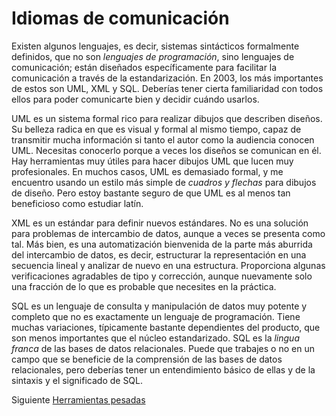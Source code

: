 # Idiomas de comunicación
[//]: # (Version:1.0.0)
Existen algunos lenguajes, es decir, sistemas sintácticos formalmente definidos, que no son *lenguajes de programación*, sino lenguajes de comunicación; están diseñados específicamente para facilitar la comunicación a través de la estandarización. En 2003, los más importantes de estos son UML, XML y SQL. Deberías tener cierta familiaridad con todos ellos para poder comunicarte bien y decidir cuándo usarlos.

UML es un sistema formal rico para realizar dibujos que describen diseños. Su belleza radica en que es visual y formal al mismo tiempo, capaz de transmitir mucha información si tanto el autor como la audiencia conocen UML. Necesitas conocerlo porque a veces los diseños se comunican en él. Hay herramientas muy útiles para hacer dibujos UML que lucen muy profesionales. En muchos casos, UML es demasiado formal, y me encuentro usando un estilo más simple de *cuadros y flechas* para dibujos de diseño. Pero estoy bastante seguro de que UML es al menos tan beneficioso como estudiar latín.

XML es un estándar para definir nuevos estándares. No es una solución para problemas de intercambio de datos, aunque a veces se presenta como tal. Más bien, es una automatización bienvenida de la parte más aburrida del intercambio de datos, es decir, estructurar la representación en una secuencia lineal y analizar de nuevo en una estructura. Proporciona algunas verificaciones agradables de tipo y corrección, aunque nuevamente solo una fracción de lo que es probable que necesites en la práctica.

SQL es un lenguaje de consulta y manipulación de datos muy potente y completo que no es exactamente un lenguaje de programación. Tiene muchas variaciones, típicamente bastante dependientes del producto, que son menos importantes que el núcleo estandarizado. SQL es la *lingua franca* de las bases de datos relacionales. Puede que trabajes o no en un campo que se beneficie de la comprensión de las bases de datos relacionales, pero deberías tener un entendimiento básico de ellas y de la sintaxis y el significado de SQL.

Siguiente [Herramientas pesadas](10-Heavy-Tools.md)
